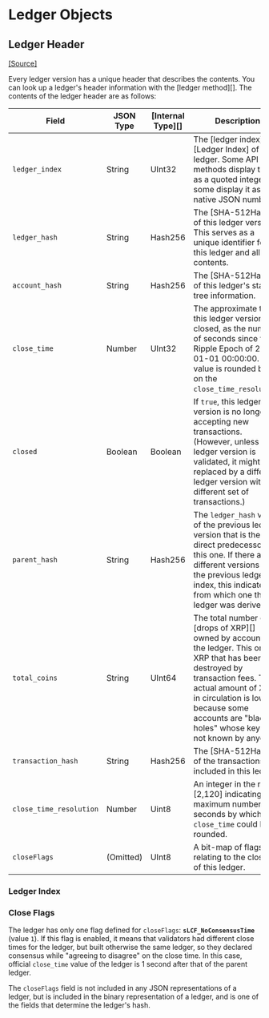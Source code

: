 # Ledger Objects

## Ledger Header

[\[Source\]](https://github.com/ripple/rippled/blob/master/src/ripple/ledger/ReadView.h#L71)

Every ledger version has a unique header that describes the contents. You can look up a ledger's header information with the \[ledger method]\[]. The contents of the ledger header are as follows:

<table><thead><tr><th>Field</th><th width="145">JSON Type</th><th width="153">[Internal Type][]</th><th>Description</th></tr></thead><tbody><tr><td><code>ledger_index</code></td><td>String</td><td>UInt32</td><td>The [ledger index][Ledger Index] of the ledger. Some API methods display this as a quoted integer; some display it as a native JSON number.</td></tr><tr><td><code>ledger_hash</code></td><td>String</td><td>Hash256</td><td>The [SHA-512Half][] of this ledger version. This serves as a unique identifier for this ledger and all its contents.</td></tr><tr><td><code>account_hash</code></td><td>String</td><td>Hash256</td><td>The [SHA-512Half][] of this ledger's state tree information.</td></tr><tr><td><code>close_time</code></td><td>Number</td><td>UInt32</td><td>The approximate time this ledger version closed, as the number of seconds since the Ripple Epoch of 2000-01-01 00:00:00. This value is rounded based on the <code>close_time_resolution</code>.</td></tr><tr><td><code>closed</code></td><td>Boolean</td><td>Boolean</td><td>If <code>true</code>, this ledger version is no longer accepting new transactions. (However, unless this ledger version is validated, it might be replaced by a different ledger version with a different set of transactions.)</td></tr><tr><td><code>parent_hash</code></td><td>String</td><td>Hash256</td><td>The <code>ledger_hash</code> value of the previous ledger version that is the direct predecessor of this one. If there are different versions of the previous ledger index, this indicates from which one the ledger was derived.</td></tr><tr><td><code>total_coins</code></td><td>String</td><td>UInt64</td><td>The total number of [drops of XRP][] owned by accounts in the ledger. This omits XRP that has been destroyed by transaction fees. The actual amount of XRP in circulation is lower because some accounts are "black holes" whose keys are not known by anyone.</td></tr><tr><td><code>transaction_hash</code></td><td>String</td><td>Hash256</td><td>The [SHA-512Half][] of the transactions included in this ledger.</td></tr><tr><td><code>close_time_resolution</code></td><td>Number</td><td>Uint8</td><td>An integer in the range [2,120] indicating the maximum number of seconds by which the <code>close_time</code> could be rounded.</td></tr><tr><td><code>closeFlags</code></td><td>(Omitted)</td><td>UInt8</td><td>A bit-map of flags relating to the closing of this ledger.</td></tr></tbody></table>

### Ledger Index

### Close Flags

The ledger has only one flag defined for `closeFlags`: **`sLCF_NoConsensusTime`** (value `1`). If this flag is enabled, it means that validators had different close times for the ledger, but built otherwise the same ledger, so they declared consensus while "agreeing to disagree" on the close time. In this case, official `close_time` value of the ledger is 1 second after that of the parent ledger.

The `closeFlags` field is not included in any JSON representations of a ledger, but is included in the binary representation of a ledger, and is one of the fields that determine the ledger's hash.
